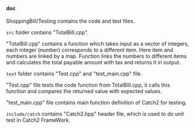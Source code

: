 #### doc

ShoppingBill/Testing contains the code and test files.


`src` folder contains "TotalBill.cpp".

"TotalBill.cpp" contains a function which takes input as a vector of integers, each integer (number) corresponds to a different item. Here item and numbers are linked by a map. Function links the numbers to different items and calculates the total payable amount with tax and returns it in output.



`test` folder contains "Test.cpp" and "test_main.cpp" file.

"Test.cpp" file tests the code function from TotalBill.cpp, it calls this function and compares the returned value with expected values.

"test_main.cpp" file contains main function definition of Catch2 for testing.



`include/catch` contains "Catch2.hpp" header file, which is used to do unit test in Catch2 FrameWork.
